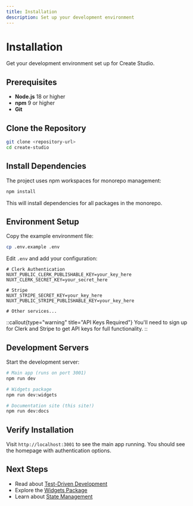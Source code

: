 ```yaml
---
title: Installation
description: Set up your development environment
---
```


# Installation

Get your development environment set up for Create Studio.

## Prerequisites

- **Node.js** 18 or higher
- **npm** 9 or higher
- **Git**

## Clone the Repository

```bash
git clone <repository-url>
cd create-studio
```

## Install Dependencies

The project uses npm workspaces for monorepo management:

```bash
npm install
```

This will install dependencies for all packages in the monorepo.

## Environment Setup

Copy the example environment file:

```bash
cp .env.example .env
```

Edit `.env` and add your configuration:

```env
# Clerk Authentication
NUXT_PUBLIC_CLERK_PUBLISHABLE_KEY=your_key_here
NUXT_CLERK_SECRET_KEY=your_secret_here

# Stripe
NUXT_STRIPE_SECRET_KEY=your_key_here
NUXT_PUBLIC_STRIPE_PUBLISHABLE_KEY=your_key_here

# Other services...
```

::callout{type="warning" title="API Keys Required"}
You'll need to sign up for Clerk and Stripe to get API keys for full functionality.
::

## Development Servers

Start the development server:

```bash
# Main app (runs on port 3001)
npm run dev

# Widgets package
npm run dev:widgets

# Documentation site (this site!)
npm run dev:docs
```

## Verify Installation

Visit `http://localhost:3001` to see the main app running. You should see the homepage with authentication options.

## Next Steps

- Read about [Test-Driven Development](/docs/test-driven-development)
- Explore the [Widgets Package](/docs/widgets-package)
- Learn about [State Management](/docs/state-management)
